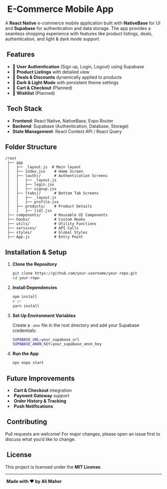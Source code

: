 #  E-Commerce Mobile App

A **React Native** e-commerce mobile application built with **NativeBase** for UI and **Supabase** for authentication and data storage. The app provides a seamless shopping experience with features like product listings, deals, authentication, and light & dark mode support.

##  Features

- 🔹 **User Authentication** (Sign up, Login, Logout) using Supabase
- 🔹 **Product Listings** with detailed view
- 🔹 **Deals & Discounts** dynamically applied to products
- 🔹 **Dark & Light Mode** with persistent theme settings
- 🔹 **Cart & Checkout** (Planned)
- 🔹 **Wishlist** (Planned)

##  Tech Stack

- **Frontend**: React Native, NativeBase, Expo Router
- **Backend**: Supabase (Authentication, Database, Storage)
- **State Management**: React Context API / React Query

##  Folder Structure

```
/root
 ├── app
 │   ├── _layout.js  # Main layout
 │   ├── index.jsx    # Home Screen
 │   ├── (auth)/      # Authentication Screens
 │   │   ├── _layout.js
 │   │   ├── login.jsx
 │   │   ├── signup.jsx
 │   ├── (tabs)/      # Bottom Tab Screens
 │   │   ├── _layout.js
 │   │   ├── profile.jsx
 │   ├── products/    # Product Details
 │   │   ├── [id].jsx
 ├── components/      # Reusable UI Components
 ├── hooks/           # Custom Hooks
 ├── utils/           # Utility Functions
 ├── services/        # API Calls
 ├── styles/          # Global Styles
 ├── App.js           # Entry Point
```

##  Installation & Setup

1. **Clone the Repository**

   ```sh
   git clone https://github.com/your-username/your-repo.git
   cd your-repo
   ```

2. **Install Dependencies**

   ```sh
   npm install
   # or
   yarn install
   ```

3. **Set Up Environment Variables**

   Create a `.env` file in the root directory and add your Supabase credentials:

   ```sh
   SUPABASE_URL=your_supabase_url
   SUPABASE_ANON_KEY=your_supabase_anon_key
   ```

4. **Run the App**

   ```sh
   npx expo start
   ```

##  Future Improvements

-  **Cart & Checkout** integration
-  **Payment Gateway** support
-  **Order History & Tracking**
-  **Push Notifications**

##  Contributing

Pull requests are welcome! For major changes, please open an issue first to discuss what you’d like to change.

##  License

This project is licensed under the **MIT License**.

---

 **Made with ❤️ by Ali Maher**

